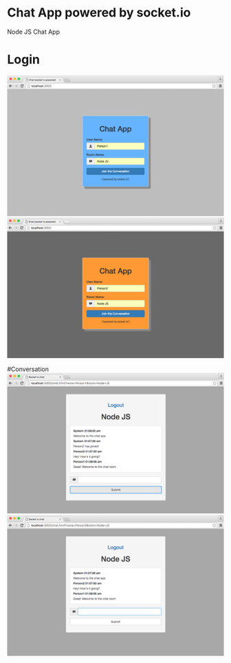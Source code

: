 # Chat App powered by socket.io

Node JS
Chat App

# Login

![Alt text](/screenshots/login1.png?raw=true "Login Screen - Person1")
![Alt text](/screenshots/login2.png?raw=true "Login Screen - Person2")

#Conversation
![Alt text](/screenshots/chat1.png?raw=true "Chat Screen - Person1")
![Alt text](/screenshots/chat2.png?raw=true "Chat Screen - Person2")

